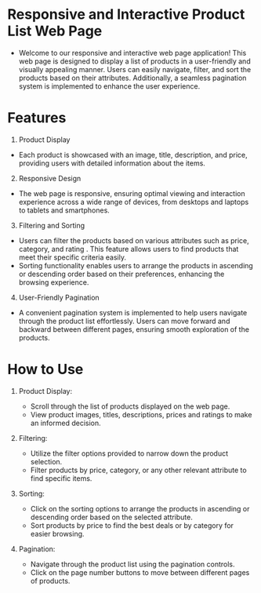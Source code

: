 # Responsive and Interactive Product List Web Page

- Welcome to our responsive and interactive web page application! This web page is designed to display a list of products in a user-friendly and visually appealing manner. Users can easily navigate, filter, and sort the products based on their attributes. Additionally, a seamless pagination system is implemented to enhance the user experience.

# Features

1. Product Display

- Each product is showcased with an image, title, description, and price, providing users with detailed information about the items.

2. Responsive Design

- The web page is responsive, ensuring optimal viewing and interaction experience across a wide range of devices, from desktops and laptops to tablets and smartphones.

3. Filtering and Sorting

- Users can filter the products based on various attributes such as price, category, and rating . This feature allows users to find products that meet their specific criteria easily.
- Sorting functionality enables users to arrange the products in ascending or descending order based on their preferences, enhancing the browsing experience.

4. User-Friendly Pagination

- A convenient pagination system is implemented to help users navigate through the product list effortlessly. Users can move forward and backward between different pages, ensuring smooth exploration of the products.

# How to Use

1. Product Display:
   - Scroll through the list of products displayed on the web page.
   - View product images, titles, descriptions, prices and ratings to make an informed decision.

2. Filtering:
   - Utilize the filter options provided to narrow down the product selection.
   - Filter products by price, category, or any other relevant attribute to find specific items.

3. Sorting:
   - Click on the sorting options to arrange the products in ascending or descending order based on the selected attribute.
   - Sort products by price to find the best deals or by category for easier browsing.

4. Pagination:
   - Navigate through the product list using the pagination controls.
   - Click on the page number buttons to move between different pages of products.